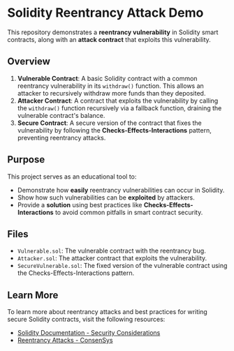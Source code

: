 # Solidity Reentrancy Attack Demo

This repository demonstrates a **reentrancy vulnerability** in Solidity smart contracts, along with an **attack contract** that exploits this vulnerability.

## Overview

1. **Vulnerable Contract**: A basic Solidity contract with a common reentrancy vulnerability in its `withdraw()` function. This allows an attacker to recursively withdraw more funds than they deposited.
2. **Attacker Contract**: A contract that exploits the vulnerability by calling the `withdraw()` function recursively via a fallback function, draining the vulnerable contract's balance.
3. **Secure Contract**: A secure version of the contract that fixes the vulnerability by following the **Checks-Effects-Interactions** pattern, preventing reentrancy attacks.

## Purpose

This project serves as an educational tool to:
- Demonstrate how **easily** reentrancy vulnerabilities can occur in Solidity.
- Show how such vulnerabilities can be **exploited** by attackers.
- Provide a **solution** using best practices like **Checks-Effects-Interactions** to avoid common pitfalls in smart contract security.

## Files

- `Vulnerable.sol`: The vulnerable contract with the reentrancy bug.
- `Attacker.sol`: The attacker contract that exploits the vulnerability.
- `SecureVulnerable.sol`: The fixed version of the vulnerable contract using the Checks-Effects-Interactions pattern.

## Learn More

To learn more about reentrancy attacks and best practices for writing secure Solidity contracts, visit the following resources:
- [Solidity Documentation - Security Considerations](https://soliditylang.org/docs/security/)
- [Reentrancy Attacks - ConsenSys](https://consensys.github.io/smart-contract-best-practices/security_considerations/reentrancy/)
